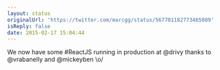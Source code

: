 ```yaml
---
layout: status
originalUrl: 'https://twitter.com/marcgg/status/567701182773465089'
isReply: false
date: 2015-02-17 15:04:44
---
```


We now have some #ReactJS running in production at @drivy thanks to @vrabanelly and @mickeyben \o/
